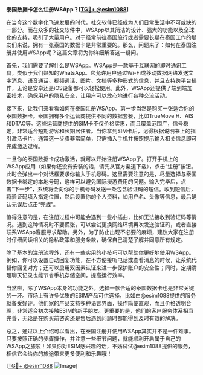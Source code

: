 **泰国数据卡怎么注册WSApp？[[TG💪+ @esim1088](https://t.me/s/esim1088)]**

在当今这个数字化飞速发展的时代，社交软件已经成为人们日常生活中不可或缺的一部分。而在众多的社交软件中，WSApp以其简洁的设计、强大的功能以及全球化的支持，吸引了大量用户。对于经常前往泰国旅行或者需要长期在泰国工作的朋友们来说，拥有一张泰国的数据卡是非常重要的。那么，问题来了：如何在泰国注册并使用WSApp呢？这篇文章将为你详细解答这一疑问。

首先，我们需要了解什么是WSApp。WSApp是一款基于互联网的即时通讯工具，类似于我们熟知的WhatsApp。它允许用户通过Wi-Fi或移动数据网络发送文字消息、语音通话、视频通话、图片、文档等多种形式的信息，并且支持跨平台操作，无论是安卓还是iOS设备都可以轻松使用。此外，WSApp还提供了端到端加密技术，确保用户的隐私安全，让用户可以放心地进行各种交流活动。

接下来，让我们来看看如何在泰国注册WSApp。第一步当然是购买一张适合你的泰国数据卡。泰国拥有多个运营商提供不同的数据套餐，比如TrueMove H、AIS和DTAC等。这些运营商提供的SIM卡不仅价格实惠，而且覆盖范围广，信号稳定，非常适合短期游客和长期居住者。当你拿到SIM卡后，记得根据说明书上的指引激活卡片，通常这一步骤非常简单，只需插入手机并按照提示输入相关信息即可完成激活过程。

一旦你的泰国数据卡成功激活，就可以开始注册WSApp了。打开手机上的WSApp应用（如果你还没有安装的话，请先从官方渠道下载），点击“注册”按钮。此时会弹出一个对话框要求你输入手机号码。这里需要注意的是，尽量选择与泰国数据卡绑定的本地号码，这样可以避免国际漫游费用的问题。输入完毕后，点击“下一步”，系统将会向你的手机号码发送一条包含验证码的短信。收到短信后，将验证码填入指定位置，然后设置你的个人资料，如用户名、头像等信息，最后确认无误后点击“完成”。

值得注意的是，在注册过程中可能会遇到一些小插曲，比如无法接收到验证码等情况。遇到这种情况时不要慌张，可以尝试更换网络环境再次发送验证码，或者直接联系WSApp客服寻求帮助。另外，为了防止出现不必要的麻烦，建议大家在注册时仔细阅读相关的隐私政策和服务条款，确保自己清楚了解并同意所有规定。

除了基本的注册流程外，还有一些实用的小技巧可以帮助你更好地使用WSApp。例如，你可以设置自动回复功能，在不方便接听电话或查看消息的时候，让系统代替你回复对方；还可以启用双因素认证来进一步保护账户的安全性；同时，定期清理聊天记录也能节省手机存储空间，提高运行效率。

当然啦，除了WSApp本身的功能之外，选择一款合适的泰国数据卡也是非常关键的一环。市场上有许多优质的ESIM产品可供选择，比如由@esim1088提供的服务就备受好评。他们家的产品支持多种语言界面，操作简便直观，而且价格透明合理，非常适合初次接触ESIM的新手朋友。更重要的是，他们的客户服务体系相当完善，无论是在购买前咨询还是售后遇到问题时都能得到及时有效的解决。

总之，通过以上介绍可以看出，在泰国注册并使用WSApp其实并不是一件难事。只要按照正确的步骤操作，并注意一些细节问题，就能顺利开启属于自己的WSApp之旅啦！如果你对ESIM感兴趣的话，不妨试试@esim1088提供的服务，相信它会给你的旅途带来更多便利和乐趣哦！

[[TG💪+ @esim1088](https://t.me/s/esim1088) ![Image](https://i.postimg.cc/4NQfJmqS/Snipaste-2025-05-13-00-14-12.png)]